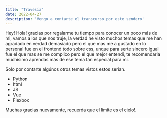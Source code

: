 ```yaml
---
title: "Travesía"
date: 2022-04-27
description: 'Vengo a contarte el transcurso por este sendero'
---
```


Hey! Hola! gracias por regalarme tu tiempo para conocer un poco más de mi, vamos a los que nos truje, la verdad he visto muchos temas que me han agradado en verdad demasiado pero el que mas me a gustado en lo personal fue en el frontend todo sobre css, unque para serte sincero igual fue el que mas se me complico pero el que mejor entendí, te recomendaria muchisímo aprendas más de ese tema tan especíal para mí.

Solo por contarte algúnos otros temas vistos estos serian.
- Python
- html
- JS
- Vue
- Flexbox

Muchas gracias nuevamente, recuerda que el limíte es el cielo!.
